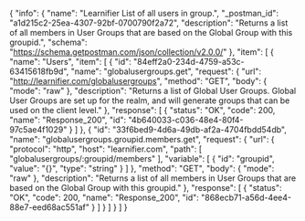 {
  "info": {
    "name": "Learnifier List of all users in group.",
    "_postman_id": "a1d215c2-25ea-4307-92bf-0700790f2a72",
    "description": "Returns a list of all members in User Groups that are based on the Global Group with this groupid.",
    "schema": "https://schema.getpostman.com/json/collection/v2.0.0/"
  },
  "item": [
    {
      "name": "Users",
      "item": [
        {
          "id": "84eff2a0-234d-4759-a53c-63415618fb9d",
          "name": "globalusergroups.get",
          "request": {
            "url": "http://learnifier.com/globalusergroups",
            "method": "GET",
            "body": {
              "mode": "raw"
            },
            "description": "Returns a list of Global User Groups. Global User Groups are set up for the realm, and will generate groups that can be used on the client level."
          },
          "response": [
            {
              "status": "OK",
              "code": 200,
              "name": "Response_200",
              "id": "4b640033-c036-48e4-80f4-97c5ae4f1029"
            }
          ]
        },
        {
          "id": "33f6bed9-4d6a-49db-af2a-4704fbdd54db",
          "name": "globalusergroups.groupid.members.get",
          "request": {
            "url": {
              "protocol": "http",
              "host": "learnifier.com",
              "path": [
                "globalusergroups/:groupid/members"
              ],
              "variable": [
                {
                  "id": "groupid",
                  "value": "{}",
                  "type": "string"
                }
              ]
            },
            "method": "GET",
            "body": {
              "mode": "raw"
            },
            "description": "Returns a list of all members in User Groups that are based on the Global Group with this groupid."
          },
          "response": [
            {
              "status": "OK",
              "code": 200,
              "name": "Response_200",
              "id": "868ecb71-a56d-4ee4-88e7-eed68ac551af"
            }
          ]
        }
      ]
    }
  ]
}